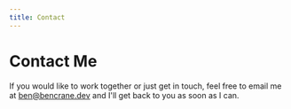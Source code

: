 ```yaml
---
title: Contact
---
```

# Contact Me

If you would like to work together or just get in touch, feel free to email me at [ben@bencrane.dev](mailto:ben@bencrane.dev) and I'll get back to you as soon as I can.